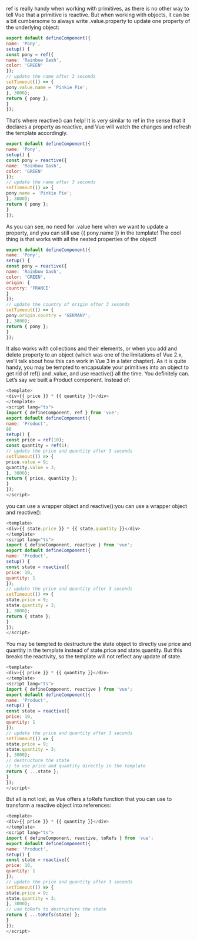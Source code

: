 ref is really handy when working with primitives, as there is no other way to tell Vue that a primitive is reactive. But when working with objects, it can be a bit cumbersome to always write .value.property to update one property of the underlying object:

```js
export default defineComponent({
name: 'Pony',
setup() {
const pony = ref({
name: 'Rainbow Dash',
color: 'GREEN'
});
// update the name after 3 seconds
setTimeout(() => {
pony.value.name = 'Pinkie Pie';
}, 3000);
return { pony };
}
});
```

That’s where reactive() can help! It is very similar to ref in the sense that it declares a property as reactive, and Vue will watch the changes and refresh the template accordingly.

```js
export default defineComponent({
name: 'Pony',
setup() {
const pony = reactive({
name: 'Rainbow Dash',
color: 'GREEN'
});
// update the name after 3 seconds
setTimeout(() => {
pony.name = 'Pinkie Pie';
}, 3000);
return { pony };
}
});
```

As you can see, no need for .value here when we want to update a property, and you can still use {{ pony.name }} in the template!
The cool thing is that works with all the nested properties of the object!

```js
export default defineComponent({
name: 'Pony',
setup() {
const pony = reactive({
name: 'Rainbow Dash',
color: 'GREEN',
origin: {
country: 'FRANCE'
}
});
// update the country of origin after 3 seconds
setTimeout(() => {
pony.origin.country = 'GERMANY';
}, 3000);
return { pony };
}
});
```

It also works with collections and their elements, or when you add and delete property to an object (which was one of the limitations of Vue 2.x, we’ll talk about how this can work in Vue 3 in a later
chapter).
As it is quite handy, you may be tempted to encapsulate your primitives into an object to get rid of ref() and .value, and use reactive() all the time. You definitely can. Let’s say we built a Product component. Instead of:

```js
<template>
<div>{{ price }} * {{ quantity }}</div>
</template>
<script lang="ts">
import { defineComponent, ref } from 'vue';
export default defineComponent({
name: 'Product',
86
setup() {
const price = ref(10);
const quantity = ref(1);
// update the price and quantity after 3 seconds
setTimeout(() => {
price.value = 9;
quantity.value = 3;
}, 3000);
return { price, quantity };
}
});
</script>
```

you can use a wrapper object and reactive():you can use a wrapper object and reactive():

```js
<template>
<div>{{ state.price }} * {{ state.quantity }}</div>
</template>
<script lang="ts">
import { defineComponent, reactive } from 'vue';
export default defineComponent({
name: 'Product',
setup() {
const state = reactive({
price: 10,
quantity: 1
});
// update the price and quantity after 3 seconds
setTimeout(() => {
state.price = 9;
state.quantity = 3;
}, 3000);
return { state };
}
});
</script>
```

You may be tempted to destructure the state object to directly use price and quantity in the template instead of state.price and state.quantity. But this breaks the reactivity, so the template will not reflect any update of state.

```js
<template>
<div>{{ price }} * {{ quantity }}</div>
</template>
<script lang="ts">
import { defineComponent, reactive } from 'vue';
export default defineComponent({
name: 'Product',
setup() {
const state = reactive({
price: 10,
quantity: 1
});
// update the price and quantity after 3 seconds
setTimeout(() => {
state.price = 9;
state.quantity = 3;
}, 3000);
// destructure the state
// to use price and quantity directly in the template
return { ...state };
}
});
</script>
```

But all is not lost, as Vue offers a toRefs function that you can use to transform a reactive object into references:

```js
<template>
<div>{{ price }} * {{ quantity }}</div>
</template>
<script lang="ts">
import { defineComponent, reactive, toRefs } from 'vue';
export default defineComponent({
name: 'Product',
setup() {
const state = reactive({
price: 10,
quantity: 1
});
// update the price and quantity after 3 seconds
setTimeout(() => {
state.price = 9;
state.quantity = 3;
}, 3000);
// use toRefs to destructure the state
return { ...toRefs(state) };
}
});
</script>
```

